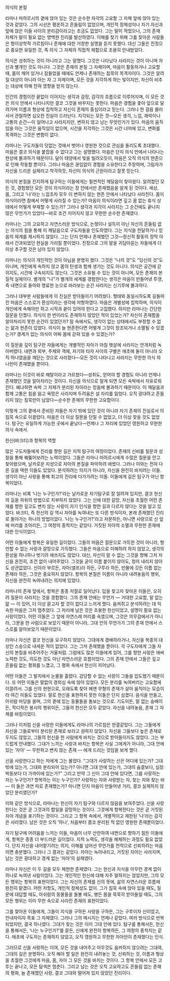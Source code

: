 의식의 본질

라마나 마하르시의 곁에 앉아 있는 것은 순수한 자각의 고요함 그 자체 앞에 앉아 있는 것과 같았다. 그의 시선은 평온하고 흔들림이 없었으며, 개인적 정체성이나 자기 자신과 앞에 앉은 이들 사이의 분리감이라고는 조금도 없었다. 그는 말이 적었으나, 그의 존재 자체가 말이 필요 없는 명백한 진리를 발산하였다. 이해를 찾기 위해 그를 찾아온 사람들은 형이상학적 가르침이나 존재에 대한 거창한 설명을 듣지 못했다. 대신 그들은 진정으로 중요한 유일한 것, 즉 의식 그 자체의 직접적 체험으로 조용히 안내받았다.

의식은 성취하는 것이 아니라고 그는 말했다. 그것은 나타났다 사라지는 것이 아니며 자신과 별개인 것도 아니다. 그것은 존재의 본질 그 자체이며, 마음이 활동하거나 고요할 때, 몸이 깨어 있거나 잠들었을 때에도 언제나 존재하는 침묵의 목격자이다. 그것은 알려질 대상이 아니라 아는 자 그 자체이며, 모든 것을 지각하게 하는 빛이지만, 자신이 비추는 대상에 의해 전혀 영향을 받지 않는다.

인간의 경험이란 끝없이 이어지는 생각과 감정, 감각의 흐름으로 이루어지며, 이 모든 것은 의식 안에서 나타나지만 결코 그것을 바꾸지는 못한다. 마음은 경험을 좇아 앞으로 달려가며 이름과 형상에 집착하고 자신이 존재의 중심이라고 믿는다. 그러나 한 걸음 물러서서 관찰하면 심오한 진실이 드러난다. 지각되는 모든 것—모든 생각, 느낌, 쾌락이나 고통의 순간—이 일어나고 사라지지만, 변하지 않고 남는 무엇인가가 있다. 마음의 움직임을 아는 그것은 움직임이 없으며, 시간을 지각하는 그것은 시간 너머에 있고, 변화를 목격하는 그것은 변함이 없다.

라마나는 구도자들이 덧없는 것에서 벗어나 영원한 것으로 관심을 돌리도록 초대했다. 마음은 결코 의식을 붙잡을 수 없다고 그는 설명했다. 마음은 단지 의식 안에서 나타나는 현상에 불과하기 때문이다. 달이 태양에서 빛을 빌려오듯이, 마음은 오직 의식의 현존으로 인해 작동할 뿐이다. 그러나 마음은 끊임없이 경험을 소유한다고 주장하며, 그림자가 자신을 드리운 실체라고 착각하듯, 자신이 의식의 근원이라고 잘못 믿는다.

의식의 본질을 진지하게 탐구하는 이들에게는 필연적인 깨달음이 찾아왔다. 알려졌던 모든 것, 경험했던 모든 것이 의식이라는 장 안에서만 존재했음을 알게 된 것이다. 세상, 몸, 그리고 '나'라는 느낌조차 모두 이 변하지 않는 현존 안에서 나타났다 사라진다. 몸이 의식이라면 잠에서 어떻게 사라질 수 있는가? 마음이 의식이라면 깊고 꿈 없는 휴식 상태에서 어떻게 부재할 수 있는가? 그러나 생각과 지각이 사라지는 그 순간에도 끝나지 않은 무언가가 있었다—바로 조건 지어지지 않고 무한한 순수한 존재였다.

라마나는 그의 고요하고 자연스러운 방식으로, 논쟁이나 설득이 아닌 자신의 흔들림 없는 의식의 힘을 통해 이 깨달음으로 구도자들을 인도하였다. 그는 지식을 전달하거나 믿음의 체계를 제시하지 않았다. 그는 단지 언제나 존재했던 그것—정신적 활동의 장막 아래서 간과되었던 현실을 가리킬 뿐이었다. 진정으로 그의 말을 귀담아듣는 자들에게 더 이상 추구할 것은 남아 있지 않았다.

라마나는 의식이 개인적인 것이 아님을 분명히 했다. 그것은 "나의 것"도 "당신의 것"도 아니며, 개인에게 속하지 않고 몸의 탄생과 함께 생기는 것도 아니다. 의식은 공간에 갇히지도, 시간에 구속되지도 않는다. 그것은 소유될 수 있는 것이 아니며, 모든 존재의 본질적 실체이다. 별개의 "나"가 별개의 세계를 경험한다는 생각은 마음이 만들어낸 투영, 즉 내면으로 돌아와 명료한 눈으로 바라보는 순간 사라지는 신기루에 불과하다.

그러나 대부분 사람들에게 이 진실은 받아들이기 어려웠다. 형태와 동일시하도록 길들여진 마음은 스스로가 환상이라는 생각에 저항하였다. 마음은 개별성에 집착하며, 의식이 개인에게 속해야만 하고 시작과 끝이 있어야 한다고 고집했다. 하지만 라마나는 간단한 질문을 던졌다. 의식이 한 번이라도 존재하지 않았던 적이 있었는가? 자신이 존재함을 알아차리지 못한 순간이 있었던가? 잠 속에서도, 생각이 없는 상태에서도 부정할 수 없는 앎과 현존이 있었다. 의식이 늘 현존한다면 어떻게 그것이 창조되거나 소멸될 수 있겠는가? 경계가 없는 의식이 어찌 몸에 갇혀 있을 수 있겠는가?

이 질문을 깊이 탐구한 자들에게는 개별적인 자아가 아침 햇살에 사라지는 안개처럼 녹아버렸다. 내면과 외부, 주체와 객체, 자기와 타자 사이의 구별은 애초에 둘이 아니라 오직 하나였음을 깨닫는 것으로 사라졌다—모든 것이 나타나고 사라지는 무한한 의식 하나만이 존재했을 뿐이다.

라마나는 이것이 바로 해탈이라고 가르쳤다—성취도, 얻어야 할 경험도 아니라 언제나 존재했던 것을 알아차리는 것이다. 자신을 의식으로 알게 되면 모든 속박에서 자유로워진다. 왜냐하면 속박 그 자체가 분리된 자아라는 믿음에 불과하기 때문이다. 이 깨달음과 함께 고통은 힘을 잃고 욕망은 사라지며 두려움은 설 자리를 잃었다. 오직 광대하고 흔들리지 않는 침묵만이 남았다—순수한 존재의 무한한 고요함이다.

이렇게 그의 곁에서 준비된 자들은 자기 밖에 있던 것이 아니라 자기 존재의 진실로서 이 침묵 속으로 이끌렸다. 마음은 더 이상 질문을 던질 수 없었고, 더 이상 찾을 것도 없었다. 탐구는 유일하게 가능한 곳에서 끝났다—언제나 그 자리에 있었던 영원하고 무한한 의식 속에서.

헌신(바크티)과 항복의 역할

많은 구도자들에게 진리를 향한 길은 지적 탐구의 여정이었다. 존재의 신비를 질문과 성찰을 통해 꿰뚫어보려는 노력이었다. 그들은 라마나 마하르시에게 수많은 질문을 안고 찾아왔으며, 날카로운 지성으로 자아의 본질을 파악하려 애썼다. 그러나 이와는 전혀 다른 길을 택한 이들도 있었다. 분석하려는 의지가 아니라, 자신을 완전히 바치려는 이들. 생각이 아닌 사랑을 통해 최고의 진리에 다가가려는 이들. 이들에게 길은 탐구가 아닌 항복이었다.

라마나는 비록 ‘나는 누구인가?’라는 날카로운 자기탐구로 잘 알려져 있지만, 결코 헌신의 길을 하위의 방법으로 치부하지 않았다. 그는 신에 대한 갈망, 자신을 초월한 어떤 존재를 향한 깊고도 변치 않는 사랑이 자기 인식을 향한 길과 다르지 않다는 것을 알고 있었다. 바크티, 즉 헌신의 길 역시 자아를 녹여내는 또 다른 방식이자, 본래 존재했던 진리로 돌아가는 하나의 방법이었다. ‘나는 누구인가?’라고 자문하든, 아니면 사랑으로 신 앞에 머리를 조아리든, 그 여정의 종착지는 같았다. 거짓된 자아의 소멸과 무한한 존재에 대한 인식이었다.

어떤 이들에게 항복은 유일한 길이었다. 그들의 마음은 질문으로 가득한 것이 아니라, 형언할 수 없는 사랑과 갈망으로 가득했다. 그들은 마음으로 이해하려 하지 않았고, 생각의 환상을 하나하나 벗기려 애쓰지도 않았다. 대신, 자신이 알 수 없는 그것을 향해 그저 자신을 온전히, 조건 없이 내어주었다. 그것을 굳이 이름 붙이지 않아도, 정의 내리지 않아도 상관없었다. 신이라 부르든, 자아(셀프)라 하든, 구루라 하든, 만물에 깃든 이름 없는 존재라 하든, 그것은 중요하지 않았다. 항복의 본질은 이름이 아니라 내려놓음의 행위, 자신을 완전히 녹여내려는 의지에 있었다.

라마나의 존재 앞에서, 항복은 종종 저절로 일어났다. 답을 찾고자 찾아온 이들은, 오히려 질문이 사라지는 것을 경험했다. 그의 존재 안에는 무언가 — 거대한 고요함, 말 없는 앎 — 이 있어, 더 이상 묻고자 할 것이 없다고 느끼게 했다. 움켜쥐고 분석하려는 데 익숙한 마음은 그저 멈추었다. 그 자리에 남은 것은 조용한 헌신이었고, 설명이 필요 없는 사랑이었다. 어떤 이들은 그 앞에 자연스레 머리를 숙였으며, 그것은 의무감에서가 아니라, 그분을 한 사람으로 보았기 때문이 아니라, 그대 안의 무언가가 그의 존재 안에서 스스로를 알아보았기 때문이었다.

라마나 자신은 결코 헌신을 요구하지 않았다. 그대에게 경배하라거나, 자신을 복종의 대상인 스승으로 내세운 적이 없었다. 그는 그저 존재했을 뿐이다. 각 구도자에게 그들 자신의 본질을 비추어주는 거울처럼. 그럼에도 많은 이들에게 있어, 그를 향한 사랑은 애써 노력한 것도, 의도한 것도 아닌 자연스러운 흐름이었다. 그의 존재 안에서 그들은 깊고 흔들림 없는 평화를 느꼈고, 그 평화 속에서 헌신이 피어났다.

어떤 이들은 그 발치에서 눈물을 흘렸다. 감당할 수 없는 사랑이 그들을 압도했기 때문이다. 또 어떤 이들은 말없이 경외심 속에 앉아 있었다. 모든 분리를 녹여버리는 고요함에 이끌려서. 그를 신의 현현으로, 오래도록 찾아 헤맨 무형의 존재가 살아 움직이는 모습이라 여긴 이들도 있었다. 말로 헌신을 표현하지 못한 이들은 단지 섬겼다. 음식을 만들고, 아쉬람 마당을 쓸며, 그의 곁에 있는 동물들을 돌보는 것으로. 기도이든, 말 없는 숭배이든, 작디작은 봉사의 행위이든, 그들의 헌신은 모두 같았다. 자신을 내려놓음, 존재 그 자체를 바침이었다.

그러나 이처럼 신을 사랑한 이들에게도 라마나의 가르침은 한결같았다. 그는 그들에게 자신을 그들로부터 분리된 존재로 보라고 권하지 않았다. 자신을 그들보다 높은 존재로 두지도 않았고, 그들의 헌신을 한 사람에게 바치는 것으로 받아들이지도 않았다. 그는 부드럽게 안내했다. 그대가 느끼는 사랑과 바치는 항복은 사실 그에게가 아니라, 그대 안에 있는 ‘자아’ — 무한하고 변치 않는 존재 — 에게 드리는 것임을 보게 했다.

신을 사랑한다고 하는 자에게 그는 물었다. “그대가 사랑하는 신은 어디에 있는가? 그대 밖에 있는가, 그대와 분리되어 있는가? 아니면 그대 안에 있는가, 그대의 숨결보다, 심장 박동보다 더 가까이에 있는가?” 그리고 만약 그 신이 그대 안에 있다면, 그를 사랑하는 자는 누구인가? 항복하는 이는 누구인가? 사랑하는 자와 사랑받는 자, 찾는 자와 찾는 바 — 이 둘은 과연 따로 존재했는가? 아니면 단지 마음이 만들어낸 거리, 결코 실제하지 않았던 분리였던가?

이와 같은 방식으로, 라마나는 헌신이 자기 탐구와 다르지 않음을 보여주었다. 신을 사랑한다는 것은 곧 그것과의 합일을 갈망하는 것이다. 그것에게 항복한다는 것은 곧 거짓된 자아 개념을 포기하는 것이다. 그리고 그 항복 속에서, 개별적이고 제한된 ‘나’라는 감각은 사라졌다. 남은 것은 오직 ‘하나’, 처음부터 결코 분리된 적 없던 영원한 존재뿐이었다.

자기 탐구에 어려움을 느끼는 이들, 마음이 너무 산란하여 내면으로 향하기 힘든 이들에게, 항복은 종종 더 부드러운 길이었다. 지적 노력도, 생각을 해체하는 과정도 필요 없었다. 단지 자신을 내어맡기려는 의지, 이해를 넘어선 무언가를 전적으로 신뢰하려는 마음이면 충분했다. 그러나 그 결과는 같았다. 자아는 녹아내리고, 거짓된 자아는 사라지며, 남는 것은 광대하고 경계 없는 ‘자아’의 실재였다.

라마나 자신은 이 두 길을 모두 체현한 존재였다. 그는 헌신과 지식을 아무런 경계 없이 하나로 녹여낸 사람이었다. 그는 개인적인 헌신에 대해 자주 말하지는 않았지만, 그의 모든 행위는 항복의 표현이었다. 그는 자신의 존재를 신의 뜻에, 삶의 자연스러운 흐름에 완전히 맡겼다. 어떤 저항도, 개인적 정체성도 없이. 그가 침묵 속에 앉아 있을 때도, 질문에 대답할 때도, 아쉬람의 동물들을 돌볼 때도, 병든 몸을 묵묵히 받아들일 때도, 그의 모든 행위는 이미 무한 속으로 사라진 존재의 표현이었다.

그를 찾아온 이들에게, 그들이 지식을 구하든 사랑을 구하든, 그는 구루이자 신이었고, 안내자이자 목표 그 자체였다. 그러나 그의 메시지는 언제나 같았다. 여러 방식으로 반복되었지만, 결국 하나였다. 그대가 찾는 것은 이미 그대 안에 있다. 탐구를 통해서든, 헌신을 통해서든, ‘나는 누구인가?’를 묻든, 신에게 완전히 항복하든, 그 여정의 종착지는 같다. 애초에 구도자는 존재하지 않았고, 오직 영원하고 무한한 자아만이 존재했다는 인식.

그러므로 신을 사랑하는 이여, 모든 것을 내어주고 아무것도 움켜쥐지 않으려는 그대여, 그대의 길은 분명하다. 오직 해야 할 일은 완전히 내려놓는 것, 신뢰하는 것, 이름과 형상을 초월한 그것에게 마음, 몸, 자아 그 모든 것을 바치는 것이다. 그 항복 안에서 모든 고투는 끝나고, 모든 탐색은 멈춘다. 그리고 남는 것은 오직 고요하고도 흔들림 없는 존재의 평화, 늘 존재했던 사랑, 결코 그대와 떨어져 있지 않았던 진리이다.